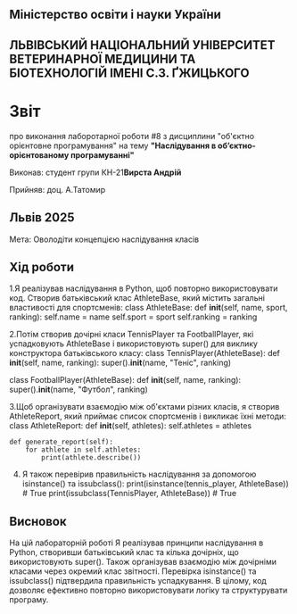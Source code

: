 ## Міністерство освіти і науки України

## ЛЬВІВСЬКИЙ НАЦІОНАЛЬНИЙ УНІВЕРСИТЕТ ВЕТЕРИНАРНОЇ МЕДИЦИНИ ТА БІОТЕХНОЛОГІЙ ІМЕНІ С.З. ҐЖИЦЬКОГО

# Звіт
про виконання лаборотарної роботи #8 з дисциплини "об'єктно орієнтовне програмування" на тему **"Наслідування в об’єктно-орієнтованому програмуванні"**


Виконав: студент групи КН-21**Вирста Андрій**

Прийняв: доц. А.Татомир

## Львів 2025

Мета: Оволодіти концепцією наслідування класів


## Хід роботи

1.Я реалізував наслідування в Python, щоб повторно використовувати код. Створив батьківський клас AthleteBase, який містить загальні властивості для спортсменів:
    class AthleteBase:
    def __init__(self, name, sport, ranking):
        self.name = name
        self.sport = sport
        self.ranking = ranking

2.Потім створив дочірні класи TennisPlayer та FootballPlayer, які успадковують AthleteBase і використовують super() для виклику конструктора батьківського класу:
    class TennisPlayer(AthleteBase):
    def __init__(self, name, ranking):
        super().__init__(name, "Теніс", ranking)

class FootballPlayer(AthleteBase):
    def __init__(self, name, ranking):
        super().__init__(name, "Футбол", ranking)

3.Щоб організувати взаємодію між об'єктами різних класів, я створив AthleteReport, який приймає список спортсменів і викликає їхні методи:
    class AthleteReport:
    def __init__(self, athletes):
        self.athletes = athletes

    def generate_report(self):
        for athlete in self.athletes:
            print(athlete.describe())

4. Я також перевірив правильність наслідування за допомогою isinstance() та issubclass():
    print(isinstance(tennis_player, AthleteBase))  # True
print(issubclass(TennisPlayer, AthleteBase))  # True


## Висновок
На цій лабораторній роботі Я  реалізував принципи наслідування в Python, створивши батьківський клас та кілька дочірніх, що використовують super(). Також організував взаємодію між дочірніми класами через окремий клас звітності. Перевірка isinstance() та issubclass() підтвердила правильність успадкування. В цілому, код дозволяє ефективно повторно використовувати логіку та структурувати програму. 
